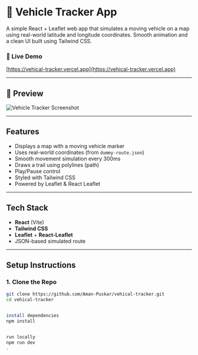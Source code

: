 # 🚗 Vehicle Tracker App

A simple React + Leaflet web app that simulates a moving vehicle on a map using real-world latitude and longitude coordinates. Smooth animation and a clean UI built using Tailwind CSS.

### 🔗 Live Demo
[https://vehical-tracker.vercel.app](https://vehical-tracker.vercel.app)

---

## 📸 Preview

![Vehicle Tracker Screenshot](./car-icon/car.png)

---

##  Features

- Displays a map with a moving vehicle marker
-  Uses real-world coordinates (from `dummy-route.json`)
-  Smooth movement simulation every 300ms
-  Draws a trail using polylines (path)
-  Play/Pause control
-  Styled with Tailwind CSS
-  Powered by Leaflet & React Leaflet

---

## Tech Stack

- **React** (Vite)
- **Tailwind CSS**
- **Leaflet** + **React-Leaflet**
- JSON-based simulated route

---

##  Setup Instructions

### 1. Clone the Repo

```bash
git clone https://github.com/Aman-Puskar/vehical-tracker.git
cd vehical-tracker


install dependencies
npm install


run locally
npm run dev
.
